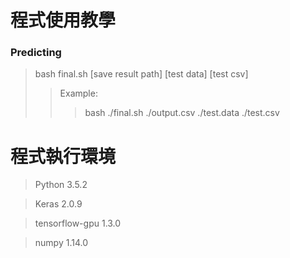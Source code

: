 # 程式使用教學

### Predicting
> bash final.sh [save result path] [test data] [test csv]
>> Example:
>>> bash ./final.sh ./output.csv ./test.data ./test.csv

# 程式執行環境
> Python 3.5.2

> Keras 2.0.9

> tensorflow-gpu 1.3.0

> numpy 1.14.0
